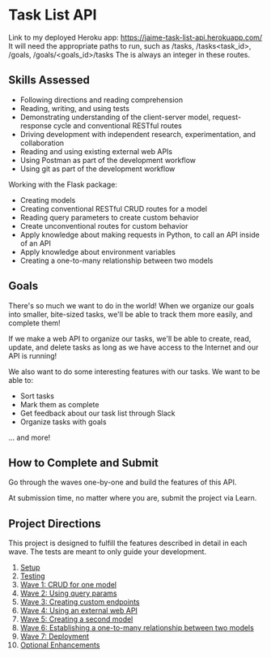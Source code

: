 # Task List API
Link to my deployed Heroku app: https://jaime-task-list-api.herokuapp.com/
It will need the appropriate paths to run, such as /tasks, /tasks<task_id>, /goals, /goals/<goals_id>/tasks
The <id> is always an integer in these routes.

## Skills Assessed

- Following directions and reading comprehension
- Reading, writing, and using tests
- Demonstrating understanding of the client-server model, request-response cycle and conventional RESTful routes
- Driving development with independent research, experimentation, and collaboration
- Reading and using existing external web APIs
- Using Postman as part of the development workflow
- Using git as part of the development workflow

Working with the Flask package:

- Creating models
- Creating conventional RESTful CRUD routes for a model
- Reading query parameters to create custom behavior
- Create unconventional routes for custom behavior
- Apply knowledge about making requests in Python, to call an API inside of an API
- Apply knowledge about environment variables
- Creating a one-to-many relationship between two models

## Goals

There's so much we want to do in the world! When we organize our goals into smaller, bite-sized tasks, we'll be able to track them more easily, and complete them!

If we make a web API to organize our tasks, we'll be able to create, read, update, and delete tasks as long as we have access to the Internet and our API is running!

We also want to do some interesting features with our tasks. We want to be able to:

- Sort tasks
- Mark them as complete
- Get feedback about our task list through Slack
- Organize tasks with goals

... and more!

## How to Complete and Submit

Go through the waves one-by-one and build the features of this API.

At submission time, no matter where you are, submit the project via Learn.

## Project Directions

This project is designed to fulfill the features described in detail in each wave. The tests are meant to only guide your development.

1. [Setup](ada-project-docs/setup.md)
1. [Testing](ada-project-docs/testing.md)
1. [Wave 1: CRUD for one model](ada-project-docs/wave_01.md)
1. [Wave 2: Using query params](ada-project-docs/wave_02.md)
1. [Wave 3: Creating custom endpoints](ada-project-docs/wave_03.md)
1. [Wave 4: Using an external web API](ada-project-docs/wave_04.md)
1. [Wave 5: Creating a second model](ada-project-docs/wave_05.md)
1. [Wave 6: Establishing a one-to-many relationship between two models](ada-project-docs/wave_06.md)
1. [Wave 7: Deployment](ada-project-docs/wave_07.md)
1. [Optional Enhancements](ada-project-docs/optional-enhancements.md)
